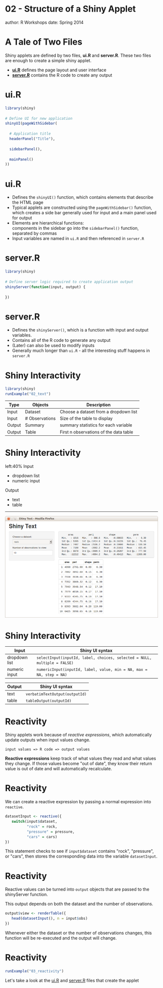 02 - Structure of a Shiny Applet
========================================================
author: R Workshops
date: Spring 2014

A Tale of Two Files
========================================================
Shiny applets are defined by two files, **ui.R** and **server.R**.
These two files are enough to create a simple shiny applet. 

- [**ui.R**](../Code/Skeleton/ui.R) defines the page layout and user interface
- [**server.R**](../Code/Skeleton/server.R) contains the R code to create any output

ui.R
========================================================


```r
library(shiny)

# Define UI for new application
shinyUI(pageWithSidebar(

  # Application title
  headerPanel("Title"),

  sidebarPanel(),

  mainPanel()
))
```


ui.R
========================================================
- Defines the `shinyUI()` function, which contains elements that describe the HTML page
- Typical applets are constructed using the `pageWithSidebar()` function, which creates a side bar generally used for input and a main panel used for output
- Elements are hierarchical functions:  
components in the sidebar go into the `sidebarPanel()` function, separated by commas
- Input variables are named in `ui.R` and then referenced in `server.R`

server.R
========================================================

```r
library(shiny)

# Define server logic required to create application output
shinyServer(function(input, output) {

})
```


server.R
========================================================

- Defines the `shinyServer()`, which is a function with input and output variables. 
- Contains all of the R code to generate any output
- (Later) can also be used to modify inputs
- Generally much longer than `ui.R` - all the interesting stuff happens in `server.R`


Shiny Interactivity
========================================================

```r
library(shiny)
runExample("02_text")
```


Type | Objects | Description 
----- | ----------------- | -----------------------------------
Input | Dataset | Choose a dataset from a dropdown list
Input | # Observations | Size of the table to display
Output | Summary | summary statistics for each variable
Output | Table | First n observations of the data table

Shiny Interactivity
========================================================
left:40%
Input
- dropdown list
- numeric input

Output 
- text
- table 

***
<center>
<img src="02-ShinyStructure-figure/shiny-text.png" alt="Picture of Shiny Text Applet">
</center>

Shiny Interactivity
========================================================

Input   | Shiny UI syntax
------------- | ----------------------------------------------
dropdown list | `selectInput(inputId, label, choices, selected = NULL, multiple = FALSE)`
numeric input | `numericInput(inputId, label, value, min = NA, max = NA, step = NA)`

Output  | Shiny UI syntax
----------- | ---------------
text | `verbatimTextOutput(outputId)`
table | `tableOutput(outputId)`


Reactivity
========================================================
Shiny applets work because of *reactive expressions*, which automatically update outputs when  input values change. 

```
input values => R code => output values
```

**Reactive expressions** keep track of what values they read and what values they change. If those values become "out of date", they know their return value is out of date and will automatically recalculate.

Reactivity
========================================================
We can create a reactive expression by passing a normal expression into `reactive`. 


```r
datasetInput <- reactive({
   switch(input$dataset,
          "rock" = rock,
          "pressure" = pressure,
          "cars" = cars)
})
```


This statement checks to see if `input$dataset` contains "rock", "pressure", or "cars", then stores the corresponding data into the variable `datasetInput`.

Reactivity
========================================================
Reactive values can be turned into `output` objects that are passed to the shinyServer function. 

This output depends on both the dataset and the number of observations. 


```r
output$view <- renderTable({
   head(datasetInput(), n = input$obs)
})
```


Whenever either the dataset or the number of observations changes, this function will be re-executed and the output will change.

Reactivity
========================================================

```r
runExample("03_reactivity")
```


Let's take a look at the [ui.R](../Code/Applet3/ui.R) and [server.R](../Code/Applet3/server.R) files that create the applet

